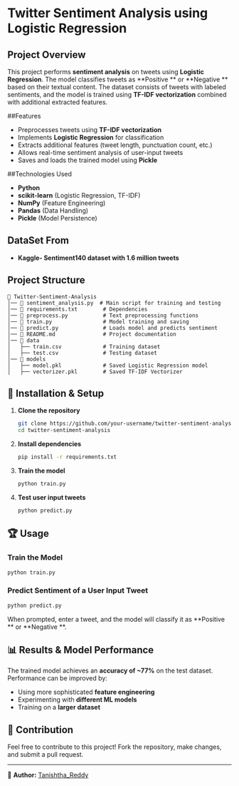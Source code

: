 # Twitter Sentiment Analysis using Logistic Regression

## Project Overview
This project performs **sentiment analysis** on tweets using **Logistic Regression**. The model classifies tweets as **Positive ** or **Negative ** based on their textual content. The dataset consists of tweets with labeled sentiments, and the model is trained using **TF-IDF vectorization** combined with additional extracted features.

##Features
- Preprocesses tweets using **TF-IDF vectorization**
- Implements **Logistic Regression** for classification
- Extracts additional features (tweet length, punctuation count, etc.)
- Allows real-time sentiment analysis of user-input tweets
- Saves and loads the trained model using **Pickle**

##Technologies Used
- **Python**
- **scikit-learn** (Logistic Regression, TF-IDF)
- **NumPy** (Feature Engineering)
- **Pandas** (Data Handling)
- **Pickle** (Model Persistence)

## DataSet From
- **Kaggle- Sentiment140 dataset with 1.6 million tweets**

## Project Structure
```
📁 Twitter-Sentiment-Analysis
│── 📄 sentiment_analysis.py  # Main script for training and testing
│── 📄 requirements.txt        # Dependencies
│── 📄 preprocess.py           # Text preprocessing functions
│── 📄 train.py                # Model training and saving
│── 📄 predict.py              # Loads model and predicts sentiment
│── 📄 README.md               # Project documentation
│── 📂 data
│   ├── train.csv             # Training dataset
│   ├── test.csv              # Testing dataset
│── 📂 models
│   ├── model.pkl             # Saved Logistic Regression model
│   ├── vectorizer.pkl        # Saved TF-IDF Vectorizer
```

## 🔧 Installation & Setup
1. **Clone the repository**
   ```bash
   git clone https://github.com/your-username/twitter-sentiment-analysis.git
   cd twitter-sentiment-analysis
   ```
2. **Install dependencies**
   ```bash
   pip install -r requirements.txt
   ```
3. **Train the model**
   ```bash
   python train.py
   ```
4. **Test user input tweets**
   ```bash
   python predict.py
   ```

## 🏆 Usage
### **Train the Model**
```python
python train.py
```
### **Predict Sentiment of a User Input Tweet**
```python
python predict.py
```
When prompted, enter a tweet, and the model will classify it as **Positive ** or **Negative **.

## 📊 Results & Model Performance
The trained model achieves an **accuracy of ~77%** on the test dataset. Performance can be improved by:
- Using more sophisticated **feature engineering**
- Experimenting with **different ML models**
- Training on a **larger dataset**

## 🤝 Contribution
Feel free to contribute to this project! Fork the repository, make changes, and submit a pull request.

---
🔗 **Author:** [Tanishtha_Reddy](https://github.com/Tanishtha-Reddy)

